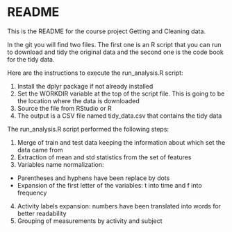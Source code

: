 # README
This is the README for the course project Getting and Cleaning data.

In the git you will find two files. The first one is an R script that you can run to download and tidy the original data and the second one is the code book for the tidy data.

Here are the instructions to execute the run_analysis.R script:

1. Install the dplyr package if not already installed
2. Set the WORKDIR variable at the top of the script file. This is going to be the location where the data is downloaded
3. Source the file from RStudio or R
4. The output is a CSV file named tidy_data.csv that contains the tidy data

The run_analysis.R script performed the following steps:

1. Merge of train and test data keeping the information about which set the data came from
2. Extraction of mean and std statistics from the set of features
3. Variables name normalization: 
  - Parentheses and hyphens have been replace by dots
  - Expansion of the first letter of the variables: t into time and f into frequency
4. Activity labels expansion: numbers have been translated into words for better readability
5. Grouping of measurements by activity and subject
